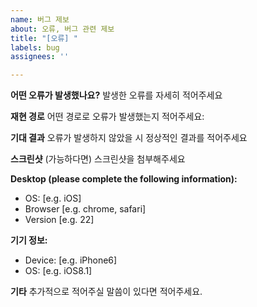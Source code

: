 ```yaml
---
name: 버그 제보
about: 오류, 버그 관련 제보
title: "[오류] "
labels: bug
assignees: ''

---
```


**어떤 오류가 발생했나요?**
발생한 오류를 자세히 적어주세요

**재현 경로**
어떤 경로로 오류가 발생했는지 적어주세요:

**기대 결과**
오류가 발생하지 않았을 시 정상적인 결과를 적어주세요

**스크린샷**
(가능하다면) 스크린샷을 첨부해주세요

**Desktop (please complete the following information):**
 - OS: [e.g. iOS]
 - Browser [e.g. chrome, safari]
 - Version [e.g. 22]

**기기 정보:**
 - Device: [e.g. iPhone6]
 - OS: [e.g. iOS8.1]

**기타**
추가적으로 적어주실 말씀이 있다면 적어주세요.
